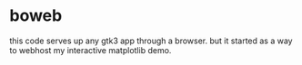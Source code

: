 # boweb
this code serves up any gtk3 app through a browser. but it started as a way to webhost my interactive matplotlib demo.

